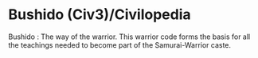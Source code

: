 # Bushido (Civ3)/Civilopedia

Bushido : The way of the warrior. This warrior code forms the basis for all the teachings needed to become part of the Samurai-Warrior caste.